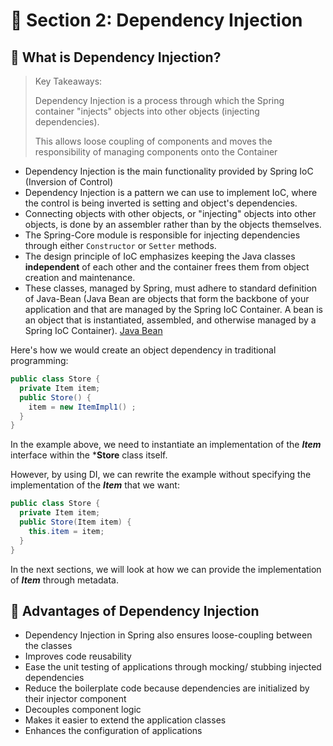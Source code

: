 # 🧸 Section 2: Dependency Injection
##  🔑 What is Dependency Injection?
> Key Takeaways:
>
> Dependency Injection is a process through which the Spring container "injects" objects into other objects (injecting dependencies).
>
> This allows loose coupling of components and moves the responsibility of managing components onto the Container
- Dependency Injection is the main functionality provided by Spring IoC (Inversion of Control)
- Dependency Injection is a pattern we can use to implement IoC, where the control is being inverted is setting and object's dependencies.
- Connecting objects with other objects, or "injecting" objects into other objects, is done by an assembler rather than by the objects themselves.
- The Spring-Core module is responsible for injecting dependencies through either `Constructor` or `Setter` methods.
- The design principle of IoC emphasizes keeping the Java classes **independent** of each other and the container frees them from object creation and maintenance.
- These classes, managed by Spring, must adhere to standard definition of Java-Bean (Java Bean are objects that form the backbone of your application and that are managed by the Spring IoC Container. A bean is an object that is instantiated, assembled, and otherwise managed by a Spring IoC Container). [Java Bean](https://www.baeldung.com/spring-bean#:~:text=Here's%20a%20definition%20of%20beans,by%20a%20Spring%20IoC%20container.)
  
Here's how we would create an object dependency in traditional programming:

```java
public class Store {
  private Item item;
  public Store() {
    item = new ItemImpl1() ;
  }
}
```
In the example above, we need to instantiate an implementation of the ***Item*** interface within the ***Store** class itself.

However, by using DI, we can rewrite the example without specifying the implementation of the ***Item*** that we want:

```java
public class Store {
  private Item item;
  public Store(Item item) {
    this.item = item;
  }
}
```

In the next sections, we will look at how we can provide the implementation of ***Item*** through metadata.

## 🔑 Advantages of Dependency Injection
- Dependency Injection in Spring also ensures loose-coupling between the classes
- Improves code reusability
- Ease the unit testing of applications through mocking/ stubbing injected dependencies
- Reduce the boilerplate code because dependencies are initialized by their injector component
- Decouples component logic
- Makes it easier to extend the application classes
- Enhances the configuration of applications






